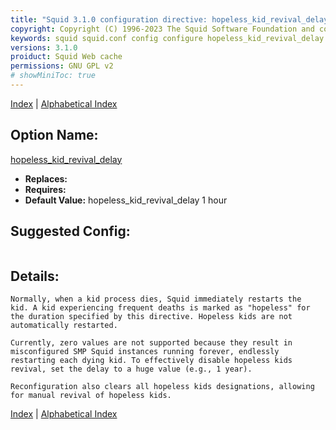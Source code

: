 ```yaml
---
title: "Squid 3.1.0 configuration directive: hopeless_kid_revival_delay"
copyright: Copyright (C) 1996-2023 The Squid Software Foundation and contributors
keywords: squid squid.conf config configure hopeless_kid_revival_delay
versions: 3.1.0
proiduct: Squid Web cache
permissions: GNU GPL v2
# showMiniToc: true
---
```

[Index](index#toc_hopeless_kid_revival_delay) | [Alphabetical Index](index_all#toc_hopeless_kid_revival_delay)

## Option Name:
[hopeless_kid_revival_delay](#hopeless_kid_revival_delay)
 * **Replaces:** 
 * **Requires:** 
 * **Default Value:** hopeless_kid_revival_delay 1 hour


## Suggested Config:
```plaintext

```

## Details:

	Normally, when a kid process dies, Squid immediately restarts the
	kid. A kid experiencing frequent deaths is marked as "hopeless" for
	the duration specified by this directive. Hopeless kids are not
	automatically restarted.

	Currently, zero values are not supported because they result in
	misconfigured SMP Squid instances running forever, endlessly
	restarting each dying kid. To effectively disable hopeless kids
	revival, set the delay to a huge value (e.g., 1 year).

	Reconfiguration also clears all hopeless kids designations, allowing
	for manual revival of hopeless kids.



[Index](index#toc_hopeless_kid_revival_delay) | [Alphabetical Index](index_all#toc_hopeless_kid_revival_delay)

